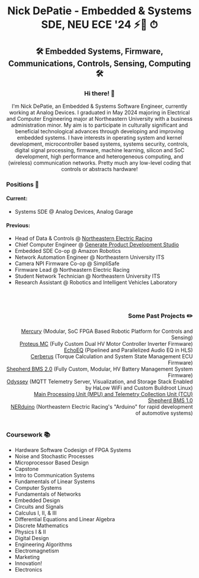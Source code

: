 <h1 align="center">Nick DePatie - Embedded & Systems SDE, NEU ECE '24 ⚡💾 ⏱
<h2 align="center">🛠 Embedded Systems, Firmware, Communications, Controls, Sensing, Computing 🛠

<h3 align="center">  Hi there! 👋 </h3>
<body align="center">
  <p>  I'm Nick DePatie, an Embedded & Systems Software Engineer, currently working at Analog Devices. I graduated in May 2024 majoring in Electrical and Computer Engineering major at Northeastern University with a business administration minor. My aim is to participate in culturally significant and beneficial technological advances through developing and improving embedded systems. I have interests in operating system and kernel development, microcontroller based systems, systems security, controls, digital signal processing, firmware, machine learning, silicon and SoC development, high performance and heterogeneous computing, and (wireless) communication networks. Pretty much any low-level coding that controls or abstracts hardware!</p>
</body>
  
<div align="left">

<h3>Positions 💼</h3>
<h4>Current:</h3>
  <ul>
    <li>
      Systems SDE @ Analog Devices, Analog Garage
    </li>
  </ul>
<h4>Previous:</h3>
  <ul>
    <li>
      Head of Data & Controls @ 
       <a href="https://electricracing.northeastern.edu/">Northeastern Electric Racing</a>
    </li>
    <li>
      Chief Computer Engineer @ 
       <a href="https://generatenu.com/">Generate Product Development Studio</a>
    </li>
    <li>Embedded SDE Co-op @ Amazon Robotics</li>
    <li>Network Automation Engineer @ Northeastern University ITS</li>
    <li>Camera NPI Firmware Co-op @ SimpliSafe</li>
    <li>Firmware Lead @ Northeastern Electric Racing</li>
    <li>Student Network Technician @ Northeastern University ITS</li>
    <li>Research Assistant @ Robotics and Intelligent Vehicles Laboratory</li>
  </ul>
  </br>
  </br>
  
</div>
  
<div align="right">
  <h3>Some Past Projects ✏️</h3>
  <a href="https://github.com/nwdepatie/mercury">Mercury</a>
    (Modular, SoC FPGA Based Robotic Platform for Controls and Sensing)
  </br>
    <a href="https://github.com/Northeastern-Electric-Racing/ProteusMC">Proteus MC</a>
    (Fully Custom Dual HV Motor Controller Inverter Firmware)
  </br>
  <a href="https://github.com/nwdepatie/EchoEQ">EchoEQ</a>
    (Pipelined and Parallelized Audio EQ in HLS)
  </br>
    <a href="https://github.com/Northeastern-Electric-Racing/Cerberus">Cerberus</a>
    (Torque Calculation and System State Management ECU Firmware)
  </br>
    <a href="https://github.com/Northeastern-Electric-Racing/ShepherdBMS-2">Shepherd BMS 2.0</a>
    (Fully Custom, Modular, HV Battery Management System Firmware)
  </br>
    <a href="https://github.com/Northeastern-Electric-Racing/Siren">Odyssey</a>
    (MQTT Telemetry Server, Visualization, and Storage Stack Enabled by HaLow WiFi and Custom Buildroot Linux)
  </br>
    <a href="https://github.com/Northeastern-Electric-Racing/Embedded_Code">Main Processing Unit (MPU) and Telemetry Collection Unit (TCU)</a>
  </br>
    <a href="https://github.com/Northeastern-Electric-Racing/shepherd_bms">Shepherd BMS 1.0</a>
  </br> 
    <a href="https://github.com/Northeastern-Electric-Racing/NERduino">NERduino</a>
    (Northeastern Electric Racing's "Arduino" for rapid development of automotive systems)
  </br>
  </br>
</div>

<div align="left">

<h3>Coursework 📚</h3>
  <ul>
    <li>Hardware Software Codesign of FPGA Systems</li>
    <li>Noise and Stochastic Processes</li>
    <li>Microprocessor Based Design</li>
    <li>Capstone</li>
    <li>Intro to Communication Systems</li>
    <li>Fundamentals of Linear Systems</li>
    <li>Computer Systems</li>
    <li>Fundamentals of Networks</li>
    <li>Embedded Design</li>
    <li>Circuits and Signals</li>
    <li>Calculus I, II, & III</li>
    <li>Differential Equations and Linear Algebra</li>
    <li>Discrete Mathematics</li>
    <li>Physics I & II</li>
    <li>Digital Design</li>
    <li>Engineering Algorithms</li>
    <li>Electromagnetism</li>
    <li>Marketing</li>
    <li>Innovation!</li>
    <li>Electronics</li>
  </ul>

</div>

